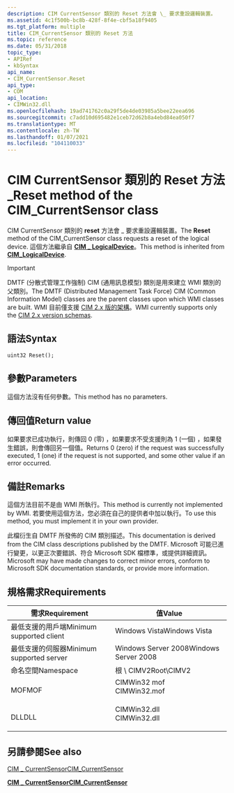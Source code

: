 ```yaml
---
description: CIM CurrentSensor 類別的 Reset 方法會 \_ 要求重設邏輯裝置。
ms.assetid: 4c1f500b-bc8b-428f-8f4e-cbf5a18f9405
ms.tgt_platform: multiple
title: CIM_CurrentSensor 類別的 Reset 方法
ms.topic: reference
ms.date: 05/31/2018
topic_type:
- APIRef
- kbSyntax
api_name:
- CIM_CurrentSensor.Reset
api_type:
- COM
api_location:
- CIMWin32.dll
ms.openlocfilehash: 19ad741762c0a29f5de4de03985a5bee22eea696
ms.sourcegitcommit: c7add10d695482e1ceb72d62b8a4ebd84ea050f7
ms.translationtype: MT
ms.contentlocale: zh-TW
ms.lasthandoff: 01/07/2021
ms.locfileid: "104110033"
---
```

# <a name="reset-method-of-the-cim_currentsensor-class"></a><span data-ttu-id="209cd-103">CIM CurrentSensor 類別的 Reset 方法 \_</span><span class="sxs-lookup"><span data-stu-id="209cd-103">Reset method of the CIM\_CurrentSensor class</span></span>

<span data-ttu-id="209cd-104">CIM CurrentSensor 類別的 **reset** 方法會 \_ 要求重設邏輯裝置。</span><span class="sxs-lookup"><span data-stu-id="209cd-104">The **Reset** method of the CIM\_CurrentSensor class requests a reset of the logical device.</span></span> <span data-ttu-id="209cd-105">這個方法繼承自 [**CIM \_ LogicalDevice**](cim-logicaldevice.md)。</span><span class="sxs-lookup"><span data-stu-id="209cd-105">This method is inherited from [**CIM\_LogicalDevice**](cim-logicaldevice.md).</span></span>

> [!IMPORTANT]
> <span data-ttu-id="209cd-106">DMTF (分散式管理工作強制) CIM (通用訊息模型) 類別是用來建立 WMI 類別的父類別。</span><span class="sxs-lookup"><span data-stu-id="209cd-106">The DMTF (Distributed Management Task Force) CIM (Common Information Model) classes are the parent classes upon which WMI classes are built.</span></span> <span data-ttu-id="209cd-107">WMI 目前僅支援 [CIM 2.x 版的架構](https://dmtf.org/standards/cim/schemas)。</span><span class="sxs-lookup"><span data-stu-id="209cd-107">WMI currently supports only the [CIM 2.x version schemas](https://dmtf.org/standards/cim/schemas).</span></span>

 

## <a name="syntax"></a><span data-ttu-id="209cd-108">語法</span><span class="sxs-lookup"><span data-stu-id="209cd-108">Syntax</span></span>


```mof
uint32 Reset();
```



## <a name="parameters"></a><span data-ttu-id="209cd-109">參數</span><span class="sxs-lookup"><span data-stu-id="209cd-109">Parameters</span></span>

<span data-ttu-id="209cd-110">這個方法沒有任何參數。</span><span class="sxs-lookup"><span data-stu-id="209cd-110">This method has no parameters.</span></span>

## <a name="return-value"></a><span data-ttu-id="209cd-111">傳回值</span><span class="sxs-lookup"><span data-stu-id="209cd-111">Return value</span></span>

<span data-ttu-id="209cd-112">如果要求已成功執行，則傳回 0 (零) ，如果要求不受支援則為 1 (一個) ，如果發生錯誤，則會傳回另一個值。</span><span class="sxs-lookup"><span data-stu-id="209cd-112">Returns 0 (zero) if the request was successfully executed, 1 (one) if the request is not supported, and some other value if an error occurred.</span></span>

## <a name="remarks"></a><span data-ttu-id="209cd-113">備註</span><span class="sxs-lookup"><span data-stu-id="209cd-113">Remarks</span></span>

<span data-ttu-id="209cd-114">這個方法目前不是由 WMI 所執行。</span><span class="sxs-lookup"><span data-stu-id="209cd-114">This method is currently not implemented by WMI.</span></span> <span data-ttu-id="209cd-115">若要使用這個方法，您必須在自己的提供者中加以執行。</span><span class="sxs-lookup"><span data-stu-id="209cd-115">To use this method, you must implement it in your own provider.</span></span>

<span data-ttu-id="209cd-116">此檔衍生自 DMTF 所發佈的 CIM 類別描述。</span><span class="sxs-lookup"><span data-stu-id="209cd-116">This documentation is derived from the CIM class descriptions published by the DMTF.</span></span> <span data-ttu-id="209cd-117">Microsoft 可能已進行變更，以更正次要錯誤、符合 Microsoft SDK 檔標準，或提供詳細資訊。</span><span class="sxs-lookup"><span data-stu-id="209cd-117">Microsoft may have made changes to correct minor errors, conform to Microsoft SDK documentation standards, or provide more information.</span></span>

## <a name="requirements"></a><span data-ttu-id="209cd-118">規格需求</span><span class="sxs-lookup"><span data-stu-id="209cd-118">Requirements</span></span>



| <span data-ttu-id="209cd-119">需求</span><span class="sxs-lookup"><span data-stu-id="209cd-119">Requirement</span></span> | <span data-ttu-id="209cd-120">值</span><span class="sxs-lookup"><span data-stu-id="209cd-120">Value</span></span> |
|-------------------------------------|-----------------------------------------------------------------------------------------|
| <span data-ttu-id="209cd-121">最低支援的用戶端</span><span class="sxs-lookup"><span data-stu-id="209cd-121">Minimum supported client</span></span><br/> | <span data-ttu-id="209cd-122">Windows Vista</span><span class="sxs-lookup"><span data-stu-id="209cd-122">Windows Vista</span></span><br/>                                                                |
| <span data-ttu-id="209cd-123">最低支援的伺服器</span><span class="sxs-lookup"><span data-stu-id="209cd-123">Minimum supported server</span></span><br/> | <span data-ttu-id="209cd-124">Windows Server 2008</span><span class="sxs-lookup"><span data-stu-id="209cd-124">Windows Server 2008</span></span><br/>                                                          |
| <span data-ttu-id="209cd-125">命名空間</span><span class="sxs-lookup"><span data-stu-id="209cd-125">Namespace</span></span><br/>                | <span data-ttu-id="209cd-126">根 \\ CIMV2</span><span class="sxs-lookup"><span data-stu-id="209cd-126">Root\\CIMV2</span></span><br/>                                                                  |
| <span data-ttu-id="209cd-127">MOF</span><span class="sxs-lookup"><span data-stu-id="209cd-127">MOF</span></span><br/>                      | <dl> <span data-ttu-id="209cd-128"><dt>CIMWin32 mof</dt></span><span class="sxs-lookup"><span data-stu-id="209cd-128"><dt>CIMWin32.mof</dt></span></span> </dl> |
| <span data-ttu-id="209cd-129">DLL</span><span class="sxs-lookup"><span data-stu-id="209cd-129">DLL</span></span><br/>                      | <dl> <span data-ttu-id="209cd-130"><dt>CIMWin32.dll</dt></span><span class="sxs-lookup"><span data-stu-id="209cd-130"><dt>CIMWin32.dll</dt></span></span> </dl> |



## <a name="see-also"></a><span data-ttu-id="209cd-131">另請參閱</span><span class="sxs-lookup"><span data-stu-id="209cd-131">See also</span></span>

<dl> <dt>

[<span data-ttu-id="209cd-132">CIM \_ CurrentSensor</span><span class="sxs-lookup"><span data-stu-id="209cd-132">CIM\_CurrentSensor</span></span>](reset-method-in-class-cim-currentsensor.md)
</dt> <dt>

[<span data-ttu-id="209cd-133">**CIM \_ CurrentSensor**</span><span class="sxs-lookup"><span data-stu-id="209cd-133">**CIM\_CurrentSensor**</span></span>](cim-currentsensor.md)
</dt> </dl>

 

 




